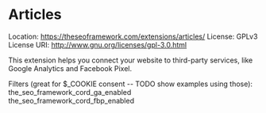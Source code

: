 # Articles
Location: https://theseoframework.com/extensions/articles/
License: GPLv3
License URI: http://www.gnu.org/licenses/gpl-3.0.html

This extension helps you connect your website to third-party services, like Google Analytics and Facebook Pixel.

Filters (great for $_COOKIE consent -- TODO show examples using those):
the_seo_framework_cord_ga_enabled
the_seo_framework_cord_fbp_enabled
